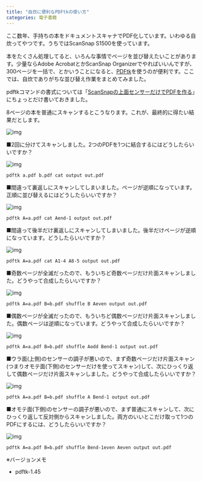 ```yaml
---
title: "自炊に便利なPDFtkの使い方"
categories: 電子書籍
---
```


ここ数年、手持ちの本をドキュメントスキャナでPDF化しています。いわゆる自炊ってやつです。うちではScanSnap S1500を使っています。

本をたくさん処理してると、いろんな事情でページを並び替えたいことがあります。少量ならAdobe AcrobatとかScanSnap Organizerでやればいいんですが、300ページを一括で、とかいうことになると、[PDFtk](https://www.pdflabs.com/tools/pdftk-the-pdf-toolkit/)を使うのが便利です。ここでは、自炊でありがちな並び替え作業をまとめてみました。

pdftkコマンドの書式については「[ScanSnapの上面センサーだけでPDFを作る](20130505.html)」にちょっとだけ書いておきました。

8ページの本を普通にスキャンするとこうなります。これが、最終的に得たい結果だとします。

![img](img/20130519-001.png)

■2回に分けてスキャンしました。2つのPDFを1つに結合するにはどうしたらいいですか？

![img](img/20130519-002.png)

```shell
pdftk a.pdf b.pdf cat output out.pdf
```

■間違って裏返しにスキャンしてしまいました。ページが逆順になっています。正順に並び替えるにはどうしたらいいですか？

![img](img/20130519-003.png)

```shell
pdftk A=a.pdf cat Aend-1 output out.pdf
```

■間違って後半だけ裏返しにスキャンしてしまいました。後半だけページが逆順になっています。どうしたらいいですか？

![img](img/20130519-004.png)

```shell
pdftk A=a.pdf cat A1-4 A8-5 output out.pdf
```

■奇数ページが全滅だったので、もういちど奇数ページだけ片面スキャンしました。どうやって合成したらいいですか？

![img](img/20130519-005.png)

```shell
pdftk A=a.pdf B=b.pdf shuffle B Aeven output out.pdf
```

■偶数ページが全滅だったので、もういちど偶数ページだけ片面スキャンしました。偶数ページは逆順になっています。どうやって合成したらいいですか？

![img](img/20130519-006.png)

```shell
pdftk A=a.pdf B=b.pdf shuffle Aodd Bend-1 output out.pdf
```

■ウラ面(上側)のセンサーの調子が悪いので、まず奇数ページだけ片面スキャン(つまりオモテ面(下側)のセンサーだけを使ってスキャン)して、次にひっくり返して偶数ページだけ片面スキャンしました。どうやって合成したらいいですか？

![img](img/20130519-007.png)

```shell
pdftk A=a.pdf B=b.pdf shuffle A Bend-1 output out.pdf
```

■オモテ面(下側)のセンサーの調子が悪いので、まず普通にスキャンして、次にひっくり返して反対側からスキャンしました。両方のいいとこだけ取って1つのPDFにするには、どうしたらいいですか？

![img](img/20130519-008.png)

```shell
pdftk A=a.pdf B=b.pdf shuffle Bend-1even Aeven output out.pdf
```

※バージョンメモ

- pdftk-1.45
